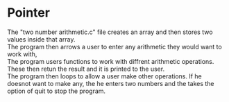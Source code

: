 # Pointer
The "two number arithmetic.c" file creates an array and then stores two values inside that array.<br />
The program then arrows a user to enter any arithmetic they would want to work with,<br />
The program users functions to work with diffrent arithmetic operations.<br />
These then retun the result and it is printed to the user.<br />
The program then loops to allow a user make other operations.
If he doesnot want to make any, the he enters two numbers and the takes the option of quit to stop the program.

